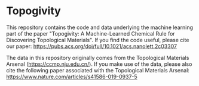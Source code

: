 # Topogivity

This repository contains the code and data underlying the machine learning part of the paper "Topogivity: A Machine-Learned Chemical Rule for Discovering Topological Materials".  If you find the code useful, please cite our paper: https://pubs.acs.org/doi/full/10.1021/acs.nanolett.2c03307

The data in this repository originally comes from the Topological Materials Arsenal (https://ccmp.nju.edu.cn/).  If you make use of the data, please also cite the following paper associated with the Topological Materials Arsenal: https://www.nature.com/articles/s41586-019-0937-5
